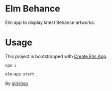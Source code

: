 # Elm Behance

Elm app to display latest Behance artworks.

# Usage

This project is bootstrapped with [Create Elm App](https://github.com/halfzebra/create-elm-app).

```
npm i

elm-app start
```

By [girishso](https://twitter.com/girishso)
